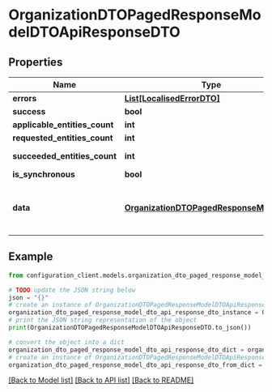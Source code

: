 # OrganizationDTOPagedResponseModelDTOApiResponseDTO


## Properties

Name | Type | Description | Notes
------------ | ------------- | ------------- | -------------
**errors** | [**List[LocalisedErrorDTO]**](LocalisedErrorDTO.md) |  | [optional] 
**success** | **bool** |  | [optional] 
**applicable_entities_count** | **int** |  | [optional] 
**requested_entities_count** | **int** |  | [optional] 
**succeeded_entities_count** | **int** |  | [optional] [readonly] 
**is_synchronous** | **bool** |  | [optional] 
**data** | [**OrganizationDTOPagedResponseModelDTO**](OrganizationDTOPagedResponseModelDTO.md) | The updated entity in case of modifications or creation | [optional] 

## Example

```python
from configuration_client.models.organization_dto_paged_response_model_dto_api_response_dto import OrganizationDTOPagedResponseModelDTOApiResponseDTO

# TODO update the JSON string below
json = "{}"
# create an instance of OrganizationDTOPagedResponseModelDTOApiResponseDTO from a JSON string
organization_dto_paged_response_model_dto_api_response_dto_instance = OrganizationDTOPagedResponseModelDTOApiResponseDTO.from_json(json)
# print the JSON string representation of the object
print(OrganizationDTOPagedResponseModelDTOApiResponseDTO.to_json())

# convert the object into a dict
organization_dto_paged_response_model_dto_api_response_dto_dict = organization_dto_paged_response_model_dto_api_response_dto_instance.to_dict()
# create an instance of OrganizationDTOPagedResponseModelDTOApiResponseDTO from a dict
organization_dto_paged_response_model_dto_api_response_dto_from_dict = OrganizationDTOPagedResponseModelDTOApiResponseDTO.from_dict(organization_dto_paged_response_model_dto_api_response_dto_dict)
```
[[Back to Model list]](../README.md#documentation-for-models) [[Back to API list]](../README.md#documentation-for-api-endpoints) [[Back to README]](../README.md)


